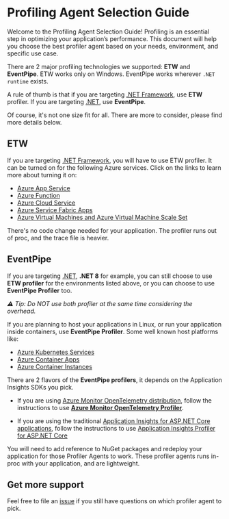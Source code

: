 # Profiling Agent Selection Guide

Welcome to the Profiling Agent Selection Guide! Profiling is an essential step in optimizing your application’s performance. This document will help you choose the best profiler agent based on your needs, environment, and specific use case.

There are 2 major profiling technologies we supported: **ETW** and **EventPipe**. ETW works only on Windows. EventPipe works wherever `.NET runtime` exists.

A rule of thumb is that if you are targeting [.NET Framework](https://dotnet.microsoft.com/download/dotnet-framework), use **ETW** profiler. If you are targeting [.NET](https://dotnet.microsoft.com/download/dotnet), use **EventPipe**.

Of course, it's not one size fit for all. There are more to consider, please find more details below.

## ETW

If you are targeting [.NET Framework](https://dotnet.microsoft.com/download/dotnet-framework), you will have to use ETW profiler. It can be turned on for the following Azure services. Click on the links to learn more about turning it on:

- [Azure App Service](https://learn.microsoft.com/azure/azure-monitor/profiler/profiler)
- [Azure Function](https://learn.microsoft.com/azure/azure-monitor/profiler/profiler-azure-functions)
- [Azure Cloud Service](https://learn.microsoft.com/azure/azure-monitor/profiler/profiler-cloudservice)
- [Azure Service Fabric Apps](https://learn.microsoft.com/azure/azure-monitor/profiler/profiler-servicefabric)
- [Azure Virtual Machines and Azure Virtual Machine Scale Set](https://learn.microsoft.com/azure/azure-monitor/profiler/profiler-vm)

There's no code change needed for your application. The profiler runs out of proc, and the trace file is heavier.

## EventPipe

If you are targeting [.NET](https://dotnet.microsoft.com/download/dotnet), **.NET 8** for example, you can still choose to use **ETW profiler** for the environments listed above, or you can choose to use **EventPipe Profiler** too.

_⚠️ Tip: Do NOT use both profiler at the same time considering the overhead._

If you are planning to host your applications in Linux, or run your application inside containers, use **EventPipe Profiler**. Some well known host platforms like:

- [Azure Kubernetes Services](https://learn.microsoft.com/azure/aks/)
- [Azure Container Apps](https://azure.microsoft.com/products/container-apps)
- [Azure Container Instances](https://azure.microsoft.com/products/container-instances)

There are 2 flavors of the **EventPipe profilers**, it depends on the Application Insights SDKs you pick.

- If you are using [Azure Monitor OpenTelemetry distribution](https://learn.microsoft.com/azure/azure-monitor/app/opentelemetry-enable?tabs=aspnetcore), follow the instructions to use **[Azure Monitor OpenTelemetry Profiler](https://github.com/Azure/azuremonitor-opentelemetry-profiler-net)**.

- If you are using the traditional [Application Insights for ASP.NET Core applications](https://learn.microsoft.com/en-us/azure/azure-monitor/app/asp-net-core), follow the instructions to use [Application Insights Profiler for ASP.NET Core](https://github.com/microsoft/ApplicationInsights-Profiler-AspNetCore)

You will need to add reference to NuGet packages and redeploy your application for those Profiler Agents to work. These profiler agents runs in-proc with your application, and are lightweight.

## Get more support

Feel free to file an [issue](https://github.com/Azure/azuremonitor-opentelemetry-profiler-net/issues) if you still have questions on which profiler agent to pick.
